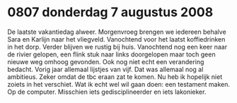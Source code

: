 # 0807 donderdag 7 augustus 2008
De laatste vakantiedag alweer. Morgenvroeg brengen we iedereen behalve Sara en Karlijn naar het vliegveld. Vanochtend voor het laatst koffiedrinken in het dorp. Verder blijven we rustig bij huis. Vanochtend nog een keer naar de rivier gelopen, een flink stuk naar links doorgelopen maar toch geen nieuwe weg omhoog gevonden. Ook nog niet echt een verandering bedacht. Vorig jaar allemaal lijstjes van vijf. Dat was allemaal nog al ambitieus. Zeker omdat de tbc eraan zat te komen. Nu heb ik hopelijk niet zoiets in het verschiet. Wat ik echt wel wil gaan doen: een testament maken. Op de computer. Misschien iets gedisciplineerder en iets lakonieker.